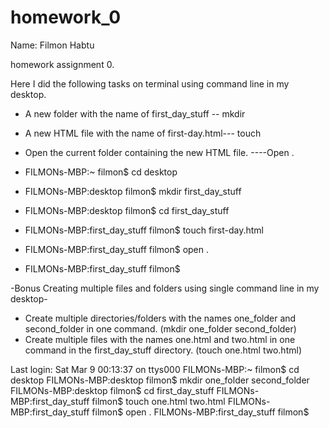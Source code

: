# homework_0
Name: Filmon Habtu      

homework assignment 0.

Here I did the following tasks on terminal using command line in my desktop.

- A new folder with the name of first_day_stuff -- mkdir
- A new HTML file with the name of first-day.html--- touch
- Open the current folder containing the new HTML file. ----Open .


- FILMONs-MBP:~ filmon$ cd desktop
- FILMONs-MBP:desktop filmon$ mkdir first_day_stuff
- FILMONs-MBP:desktop filmon$ cd first_day_stuff
- FILMONs-MBP:first_day_stuff filmon$ touch first-day.html
- FILMONs-MBP:first_day_stuff filmon$ open .
- FILMONs-MBP:first_day_stuff filmon$ 

-Bonus
Creating multiple files and folders using single command line in my desktop-
-	Create multiple directories/folders with the names one_folder and second_folder in one command. (mkdir one_folder second_folder)
-	Create multiple files with the names one.html and two.html in one command in the first_day_stuff directory. (touch one.html two.html)

Last login: Sat Mar  9 00:13:37 on ttys000
FILMONs-MBP:~ filmon$ cd desktop
FILMONs-MBP:desktop filmon$ mkdir one_folder second_folder
FILMONs-MBP:desktop filmon$ cd first_day_stuff
FILMONs-MBP:first_day_stuff filmon$ touch one.html two.html
FILMONs-MBP:first_day_stuff filmon$ open .
FILMONs-MBP:first_day_stuff filmon$

 
